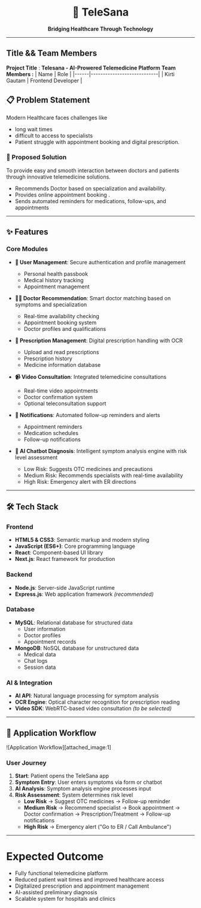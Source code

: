 <div align="center">

# 🏥 TeleSana

**Bridging Healthcare Through Technology**

</div>

---
## Title && Team Members
**Project Title** : **Telesana - AI-Prowered Telemedicine Platform**
**Team Members :**
| Name | Role                       |
|------|----------------------------|
| Kirti Gautam | Frontend Developer |

## 📋 Problem Statement

Modern Healthcare faces challenges like
- long wait times
- difficult to access to specialists
- Patient struggle with appointment booking and digital prescription.

### 🎯 Proposed Solution

To provide easy and smooth interaction between doctors and patients through innovative telemedicine solutions.

- Recommends Doctor based on specialization and availability.
- Provides online appointment booking .
- Sends automated reminders for medications, follow-ups, and appointments
---

## ✨ Features

### Core Modules

- **👤 User Management**: Secure authentication and profile management

  - Personal health passbook
  - Medical history tracking
  - Appointment management

- **👨‍⚕️ Doctor Recommendation**: Smart doctor matching based on symptoms and specialization

  - Real-time availability checking
  - Appointment booking system
  - Doctor profiles and qualifications

- **💊 Prescription Management**: Digital prescription handling with OCR

  - Upload and read prescriptions
  - Prescription history
  - Medicine information database

- **📹 Video Consultation**: Integrated telemedicine consultations

  - Real-time video appointments
  - Doctor confirmation system
  - Optional teleconsultation support

- **🔔 Notifications**: Automated follow-up reminders and alerts
  - Appointment reminders
  - Medication schedules
  - Follow-up notifications

- **🤖 AI Chatbot Diagnosis**: Intelligent symptom analysis engine with risk level assessment

  - Low Risk: Suggests OTC medicines and precautions
  - Medium Risk: Recommends specialists with real-time availability
  - High Risk: Emergency alert with ER directions

---

## 🛠 Tech Stack

### Frontend

- **HTML5 & CSS3**: Semantic markup and modern styling
- **JavaScript (ES6+)**: Core programming language
- **React**: Component-based UI library
- **Next.js**: React framework for production

### Backend

- **Node.js**: Server-side JavaScript runtime
- **Express.js**: Web application framework _(recommended)_

### Database

- **MySQL**: Relational database for structured data
  - User information
  - Doctor profiles
  - Appointment records
- **MongoDB**: NoSQL database for unstructured data
  - Medical data
  - Chat logs
  - Session data

### AI & Integration

- **AI API**: Natural language processing for symptom analysis
- **OCR Engine**: Optical character recognition for prescription reading
- **Video SDK**: WebRTC-based video consultation _(to be selected)_

---

## 📱 Application Workflow

![Application Workflow][attached_image:1]

### User Journey

1. **Start**: Patient opens the TeleSana app
2. **Symptom Entry**: User enters symptoms via form or chatbot
3. **AI Analysis**: Symptom analysis engine processes input
4. **Risk Assessment**: System determines risk level
   - **Low Risk** → Suggest OTC medicines → Follow-up reminder
   - **Medium Risk** → Recommend specialist → Book appointment → Doctor confirmation → Prescription/Treatment → Follow-up notifications
   - **High Risk** → Emergency alert ("Go to ER / Call Ambulance")

---
# Expected Outcome
- Fully functional telemedicine platform
- Reduced patient wait times and improved healthcare access
- Digitalized prescription and appointment management
- AI-assisted preliminary diagnosis
- Scalable system for hospitals and clinics